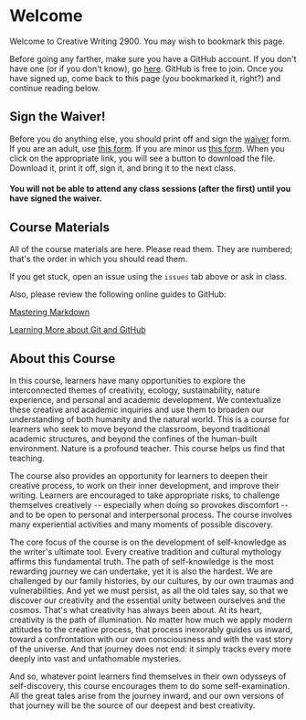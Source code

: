 # Welcome

Welcome to Creative Writing 2900. You may wish to bookmark this page.

Before going any farther, make sure you have a GitHub account. If you don't have one (or if you don't know), go [here](https://github.com/join). GitHub is free to join. Once you have signed up, come back to this page (you bookmarked it, right?) and continue reading below.

## Sign the Waiver!

Before you do anything else, you should print off and sign the [waiver](https://github.com/creative-writing-2900/CRWR2900-draft/blob/master/Waiver%20Form%20(Adult).pdf) form. If you are an adult, use [this form](https://github.com/creative-writing-2900/CRWR2900-draft/blob/master/Waiver%20Form%20(Adult).pdf). If you are minor us [this form](https://github.com/creative-writing-2900/CRWR2900-draft/blob/master/Waiver%20Form%20(Minor).pdf). When you click on the appropriate link, you will see a button to download the file. Download it, print it off, sign it, and bring it to the next class. 

#### You will not be able to attend any class sessions (after the first) until you have signed the waiver.

## Course Materials

All of the course materials are here. Please read them. They are numbered; that's the order in which you should read them.

If you get stuck, open an issue using the `issues` tab above or ask in class.

Also, please review the following online guides to GitHub:

[Mastering Markdown](https://guides.github.com/features/mastering-markdown/)

[Learning More about Git and GitHub](https://guides.github.com/)

 
## About this Course

In this course, learners have many opportunities to explore the interconnected themes of creativity, ecology, sustainability, nature experience, and personal and academic development. We contextualize these creative and academic inquiries and use them to broaden our understanding of both humanity and the natural world. This is a course for learners who seek to move beyond the classroom, beyond traditional academic structures, and beyond the confines of the human-built environment. Nature is a profound teacher. This course helps us find that teaching.

The course also provides an opportunity for learners to deepen their creative process, to work on their inner development, and improve their writing. Learners are encouraged to take appropriate risks, to challenge themselves creatively -- especially when doing so provokes discomfort -- and to be open to personal and interpersonal process. The course involves many experiential activities and many moments of possible discovery.

The core focus of the course is on the development of self-knowledge as the writer's ultimate tool. Every creative tradition and cultural mythology affirms this fundamental truth. The path of self-knowledge is the most rewarding journey we can undertake, yet it is also the hardest. We are challenged by our family histories, by our cultures, by our own traumas and vulnerabilities. And yet we must persist, as all the old tales say, so that we discover our creativity and the essential unity between ourselves and the cosmos. That's what creativity has always been about. At its heart, creativity is the path of illumination. No matter how much we apply modern attitudes to the creative process, that process inexorably guides us inward, toward a confrontation with our own consciousness and with the vast story of the universe. And that journey does not end: it simply tracks every more deeply into vast and unfathomable mysteries.

And so, whatever point learners find themselves in their own odysseys of self-discovery, this course encourages them to do some self-examination. All the great tales arise from the journey inward, and our own versions of that journey will be the source of our deepest and best creativity.
